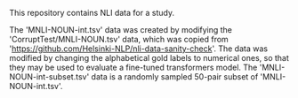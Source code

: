 This repository contains NLI data for a study.

The 'MNLI-NOUN-int.tsv' data was created by modifying the 'CorruptTest/MNLI-NOUN.tsv' data, which was copied from
'https://github.com/Helsinki-NLP/nli-data-sanity-check'. The data was modified by changing the alphabetical gold labels
to numerical ones, so that they may be used to evaluate a fine-tuned transformers model. The 'MNLI-NOUN-int-subset.tsv' data
is a randomly sampled 50-pair subset of 'MNLI-NOUN-int.tsv'.
